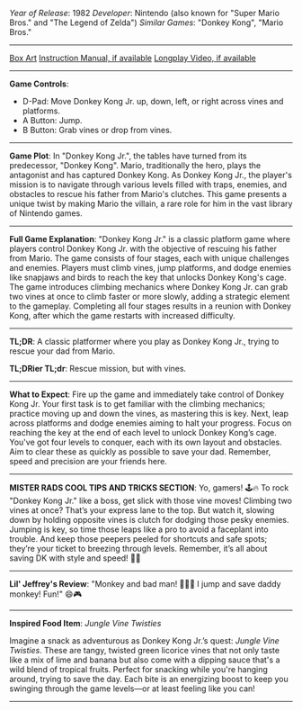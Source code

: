 *Year of Release*: 1982
*Developer*: Nintendo (also known for "Super Mario Bros." and "The Legend of Zelda")
*Similar Games*: "Donkey Kong", "Mario Bros."

---
[Box Art](https://www.google.com/search?newwindow=1&sca_esv=171a28ce0fc58a51&q=NES+Game+Box+Art+Donkey+Kong+Jr.&uds=AMwkrPvg5PKm_dNhMKTbEqnEKe3-6XxiOpNFjFnlqxFDMqlwhD6DPVRAm9-_1gPBbxy9DIo_-S5UzNiyucG_Gr6nVqbvCtLly5uEc6a3pXEPsUbauYHkPixzlqsDC7Hx8tvooks1KEQd&udm=2&sa=X&ved=2ahUKEwi1r5fThMWEAxVsGtAFHU9IDJYQtKgLegQIDBAB&biw=1536&bih=714&dpr=1.25) 
[Instruction Manual, if available](https://www.google.com/search?q=NES+Instruction+Manual+Donkey+Kong+Jr.)
[Longplay Video, if available](https://www.youtube.com/results?search_query=nes+full+longplay+Donkey+Kong+Jr.) 

- - -
**Game Controls**:
- D-Pad: Move Donkey Kong Jr. up, down, left, or right across vines and platforms.
- A Button: Jump.
- B Button: Grab vines or drop from vines.

- - -
**Game Plot**: In "Donkey Kong Jr.", the tables have turned from its predecessor, "Donkey Kong". Mario, traditionally the hero, plays the antagonist and has captured Donkey Kong. As Donkey Kong Jr., the player's mission is to navigate through various levels filled with traps, enemies, and obstacles to rescue his father from Mario's clutches. This game presents a unique twist by making Mario the villain, a rare role for him in the vast library of Nintendo games.

- - -
**Full Game Explanation**: "Donkey Kong Jr." is a classic platform game where players control Donkey Kong Jr. with the objective of rescuing his father from Mario. The game consists of four stages, each with unique challenges and enemies. Players must climb vines, jump platforms, and dodge enemies like snapjaws and birds to reach the key that unlocks Donkey Kong's cage. The game introduces climbing mechanics where Donkey Kong Jr. can grab two vines at once to climb faster or more slowly, adding a strategic element to the gameplay. Completing all four stages results in a reunion with Donkey Kong, after which the game restarts with increased difficulty.

- - -
**TL;DR**: A classic platformer where you play as Donkey Kong Jr., trying to rescue your dad from Mario.

**TL;DRier TL;dr**: Rescue mission, but with vines.

- - -
**What to Expect**: Fire up the game and immediately take control of Donkey Kong Jr. Your first task is to get familiar with the climbing mechanics; practice moving up and down the vines, as mastering this is key. Next, leap across platforms and dodge enemies aiming to halt your progress. Focus on reaching the key at the end of each level to unlock Donkey Kong’s cage. You've got four levels to conquer, each with its own layout and obstacles. Aim to clear these as quickly as possible to save your dad. Remember, speed and precision are your friends here.

---

**MISTER RADS COOL TIPS AND TRICKS SECTION**: Yo, gamers! 🕹️🔥 To rock "Donkey Kong Jr." like a boss, get slick with those vine moves! Climbing two vines at once? That’s your express lane to the top. But watch it, slowing down by holding opposite vines is clutch for dodging those pesky enemies. Jumping is key, so time those leaps like a pro to avoid a faceplant into trouble. And keep those peepers peeled for shortcuts and safe spots; they’re your ticket to breezing through levels. Remember, it’s all about saving DK with style and speed! 🍌💨

---
**Lil' Jeffrey's Review**: "Monkey and bad man! 🐒👨‍🔧 I jump and save daddy monkey! Fun!" 😄🎮

---
**Inspired Food Item**: *Jungle Vine Twisties*

Imagine a snack as adventurous as Donkey Kong Jr.’s quest: *Jungle Vine Twisties*. These are tangy, twisted green licorice vines that not only taste like a mix of lime and banana but also come with a dipping sauce that's a wild blend of tropical fruits. Perfect for snacking while you're hanging around, trying to save the day. Each bite is an energizing boost to keep you swinging through the game levels—or at least feeling like you can!

---